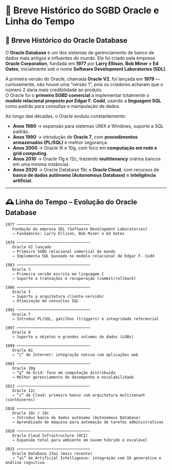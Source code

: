 # 🧩 Breve Histórico do SGBD Oracle e Linha do Tempo

## 📜 Breve Histórico do Oracle Database

O **Oracle Database** é um dos sistemas de gerenciamento de banco de dados mais antigos e influentes do mundo. Ele foi criado pela empresa **Oracle Corporation**, fundada em **1977** por **Larry Ellison**, **Bob Miner** e **Ed Oates**, inicialmente sob o nome **Software Development Laboratories (SDL)**.

A primeira versão do Oracle, chamada **Oracle V2**, foi lançada em **1979** — curiosamente, não houve uma “versão 1”, pois os criadores acharam que o número 2 daria mais credibilidade ao produto.  
O Oracle foi o **primeiro SGBD comercial** a implementar totalmente o **modelo relacional proposto por Edgar F. Codd**, usando a **linguagem SQL** como padrão para consultas e manipulação de dados.

Ao longo das décadas, o Oracle evoluiu constantemente:

- **Anos 1980** → expansão para sistemas UNIX e Windows, suporte a SQL padrão.  
- **Anos 1990** → introdução de **Oracle 7**, com **procedimentos armazenados (PL/SQL)** e melhor segurança.  
- **Anos 2000** → Oracle 9i e 10g, com foco em **computação em rede e grid computing**.  
- **Anos 2010** → Oracle 11g e 12c, trazendo **multitenancy** (vários bancos em uma mesma instância).  
- **Anos 2020** → Oracle Database 19c e **Oracle Cloud**, com recursos de **banco de dados autônomo (Autonomous Database)** e **inteligência artificial**.

---

## 🕰️ Linha do Tempo – Evolução do Oracle Database

```text
1977 ────────────────────────────────
   Fundação da empresa SDL (Software Development Laboratories)
   → Fundadores: Larry Ellison, Bob Miner e Ed Oates

1979 ────────────────────────────────
   Oracle V2 lançado
   → Primeiro SGBD relacional comercial do mundo
   → Implementa SQL baseado no modelo relacional de Edgar F. Codd

1983 ────────────────────────────────
   Oracle 3
   → Primeira versão escrita em linguagem C
   → Suporte a transações e recuperação (commit/rollback)

1986 ────────────────────────────────
   Oracle 5
   → Suporte a arquitetura cliente-servidor
   → Otimização de consultas SQL

1992 ────────────────────────────────
   Oracle 7
   → Introduz PL/SQL, gatilhos (triggers) e integridade referencial

1997 ────────────────────────────────
   Oracle 8
   → Suporte a objetos e grandes volumes de dados (LOBs)

1999 ────────────────────────────────
   Oracle 8i
   → “i” de Internet: integração nativa com aplicações web

2003 ────────────────────────────────
   Oracle 10g
   → “g” de Grid: foco em computação distribuída
   → Melhor gerenciamento de desempenho e escalabilidade

2013 ────────────────────────────────
   Oracle 12c
   → “c” de Cloud: primeiro banco com arquitetura multitenant (contêineres)

2018 ────────────────────────────────
   Oracle 18c / 19c
   → Introduz banco de dados autônomo (Autonomous Database)
   → Aprendizado de máquina para automação de tarefas administrativas

2020 ────────────────────────────────
   Oracle Cloud Infrastructure (OCI)
   → Expansão total para ambiente em nuvem híbrido e escalável

2025 ────────────────────────────────
   Oracle Database 23ai (mais recente)
   → “ai” de Artificial Intelligence: integração com IA generativa e análise cognitiva

